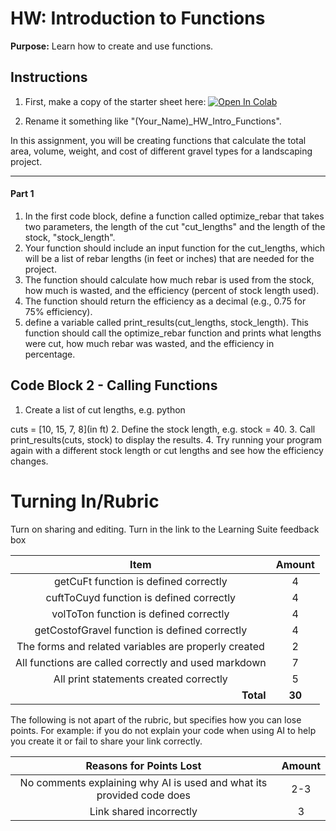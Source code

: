 #  HW: Introduction to Functions

**Purpose:** Learn how to create and use functions.

## Instructions

1. First, make a copy of the starter sheet here: <a href="https://colab.research.google.com/github/byu-cce270/content/blob/main/docs/unit2/04_intro_functions/(Starter_Workbook)_HW_Intro_Functions.ipynb" target="_blank"><img src="https://colab.research.google.com/assets/colab-badge.svg" alt="Open In Colab"/></a>

2. Rename it something like "(Your_Name)_HW_Intro_Functions".

In this assignment, you will be creating functions that calculate the total area, volume, weight, and cost of different gravel types for a landscaping project.

---

#### Part 1

1. In the first code block, define a function called optimize_rebar that takes two parameters, the length of the cut "cut_lengths" and the length of the stock, "stock_length".
2. Your function should include an input function for the cut_lengths, which will be a list of rebar lengths (in feet or inches) that are needed for the project. 
3. The function should calculate how much rebar is used from the stock, how much is wasted, and the efficiency (percent of stock length used).
4. The function should return the efficiency as a decimal (e.g., 0.75 for 75% efficiency).
5. define a variable called print_results(cut_lengths, stock_length). This function should call the optimize_rebar function and prints what lengths were cut, how much rebar was wasted, and the efficiency in percentage.

## Code Block 2 - Calling Functions
1. Create a list of cut lengths, e.g. 
python 

cuts = [10, 15, 7, 8](in ft)
2. Define the stock length, e.g. stock = 40.
3. Call print_results(cuts, stock) to display the results.
4. Try running your program again with a different stock length or cut lengths and see how the efficiency changes.
# Turning In/Rubric

Turn on sharing and editing. Turn in the link to the Learning Suite feedback box

|                            **Item**                             | **Amount** |  
|:---------------------------------------------------------------:|:----------:|
|               getCuFt function is defined correctly             |     4      |
|             cuftToCuyd function is defined correctly            |     4      |
|              volToTon function is defined correctly             |     4      |
|          getCostofGravel function is defined correctly          |     4      |
|      The forms and related variables are properly created       |     2      |
|               All functions are called correctly and used markdown               |     7      |
|             All print statements created correctly              |     5      |
|         <div style="text-align: right">**Total**</div>          |   **30**   |

The following is not apart of the rubric, but specifies how you can lose points. For example: if you do not explain your code when using AI to help you create it or fail to share your link correctly.

|                      **Reasons for Points Lost**                         | **Amount** |  
|:------------------------------------------------------------------------:|:----------:|
|  No comments explaining why AI is used and what its provided code does   |     2-3    |
|                       Link shared incorrectly                            |      3     |
